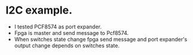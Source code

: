 # I2C example.

- I tested PCF8574 as port expander.
- Fpga is master and send message to Pcf8574.
- When switches state change fpga send message and port expander's output change depends on switches state.


